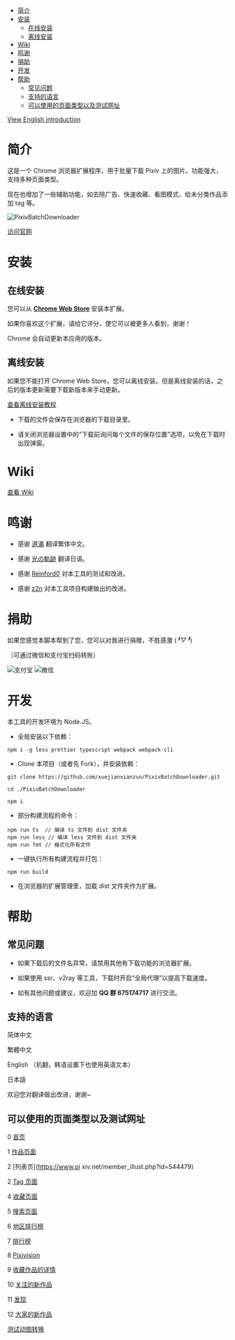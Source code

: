 <!-- TOC -->

- [简介](#简介)
- [安装](#安装)
  - [在线安装](#在线安装)
  - [离线安装](#离线安装)
- [Wiki](#wiki)
- [鸣谢](#鸣谢)
- [捐助](#捐助)
- [开发](#开发)
- [帮助](#帮助)
  - [常见问题](#常见问题)
  - [支持的语言](#支持的语言)
  - [可以使用的页面类型以及测试网址](#可以使用的页面类型以及测试网址)

<!-- /TOC -->
[View English introduction](https://github.com/xuejianxianzun/PixivBatchDownloader/blob/master/README-EN.md)

# 简介

这是一个 Chrome 浏览器扩展程序，用于批量下载 Pixiv 上的图片。功能强大，支持多种页面类型。

现在也增加了一些辅助功能，如去除广告、快速收藏、看图模式、给未分类作品添加 tag 等。

![PixivBatchDownloader](https://raw.githubusercontent.com/wiki/xuejianxianzun/PixivBatchDownloader/images/20200117104129.png)

[访问官网](https://pixiv.download/)

# 安装

## 在线安装

您可以从 **[Chrome Web Store](https://chrome.google.com/webstore/detail/powerful-pixiv-downloader/dkndmhgdcmjdmkdonmbgjpijejdcilfh)** 安装本扩展。

如果你喜欢这个扩展，请给它评分，使它可以被更多人看到，谢谢！

Chrome 会自动更新本应用的版本。

## 离线安装

如果您不能打开 Chrome Web Store，您可以离线安装。但是离线安装的话，之后的版本更新需要下载新版本来手动更新。

[查看离线安装教程](https://github.com/xuejianxianzun/PixivBatchDownloader/wiki/2.-%E5%AE%89%E8%A3%85#%E7%A6%BB%E7%BA%BF%E5%AE%89%E8%A3%85)

- 下载的文件会保存在浏览器的下载目录里。

- 请关闭浏览器设置中的“下载前询问每个文件的保存位置”选项，以免在下载时出现弹窗。

# Wiki

[查看 Wiki](https://github.com/xuejianxianzun/PixivBatchDownloader/wiki)

# 鸣谢

- 感谢 [道滿](https://zhtw.me/) 翻译繁体中文。

- 感谢 [光の軌跡](https://github.com/jiaer24) 翻译日语。

- 感谢 [Reinford0](https://github.com/Reinford0) 对本工具的测试和改进。

- 感谢 [z2n](https://github.com/z2n) 对本工具项目构建做出的改进。

# 捐助

如果您感觉本脚本帮到了您，您可以对我进行捐赠，不胜感激 (*╹▽╹*)

（可通过微信和支付宝扫码转账）

![支付宝](https://i.loli.net/2019/04/04/5ca5627614396.png) ![微信](https://i.loli.net/2019/04/04/5ca5627630bb4.png)

# 开发

本工具的开发环境为 Node.JS。

- 全局安装以下依赖：

```
npm i -g less prettier typescript webpack webpack-cli
```

- Clone 本项目（或者先 Fork），并安装依赖：

```
git clone https://github.com/xuejianxianzun/PixivBatchDownloader.git

cd ./PixivBatchDownloader

npm i
```

- 部分构建流程的命令：

```
npm run ts  // 编译 ts 文件到 dist 文件夹
npm run less // 编译 less 文件到 dist 文件夹
npm run fmt // 格式化所有文件
```

- 一键执行所有构建流程并打包：

```
npm run build
```

- 在浏览器的扩展管理里，加载 dist 文件夹作为扩展。

# 帮助

## 常见问题

- 如果下载后的文件名异常，请禁用其他有下载功能的浏览器扩展。

- 如果使用 ssr、v2ray 等工具，下载时开启“全局代理”以提高下载速度。

- 如有其他问题或建议，欢迎加 **QQ 群 675174717** 进行交流。

## 支持的语言

简体中文

繁體中文

English （机翻，韩语设置下也使用英语文本）

日本語

欢迎您对翻译做出改进，谢谢~

## 可以使用的页面类型以及测试网址

0 [首页](https://www.pixiv.net/)

1 [作品页面](https://www.pixiv.net/artworks/72503012)

2 [列表页](https://www.pi xiv.net/member_illust.php?id=544479)

2 [Tag 页面](https://www.pixiv.net/member_illust.php?id=544479&tag=%E6%9D%B1%E6%96%B9)

4 [收藏页面](https://www.pixiv.net/bookmark.php)

5 [搜索页面](https://www.pixiv.net/tags/saber/artworks?s_mode=s_tag)

6 [地区排行榜](https://www.pixiv.net/ranking_area.php?type=state&no=0)

7 [排行榜](https://www.pixiv.net/ranking.php)

8 [Pixivision](https://www.pixivision.net/zh/a/3190)

9 [收藏作品的详情](https://www.pixiv.net/bookmark_add.php?id=63148723)

10 [关注的新作品](https://www.pixiv.net/bookmark_new_illust.php)

11 [发现](https://www.pixiv.net/discovery)

12 [大家的新作品](https://www.pixiv.net/new_illust.php)

[测试动图转换](https://www.pixiv.net/member.php?id=16274829)

